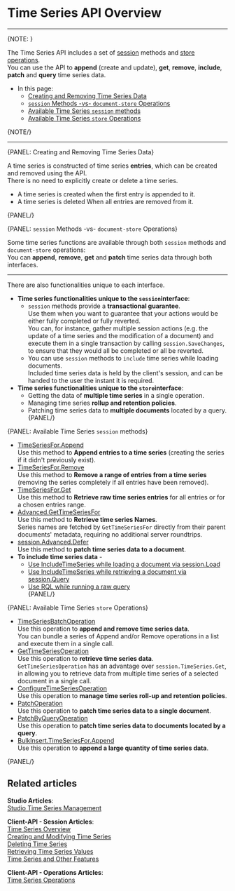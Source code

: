 ﻿# Time Series API Overview
---

{NOTE: }

The Time Series API includes a set of [session](../../../client-api/session/what-is-a-session-and-how-does-it-work) 
methods and [store](../../../client-api/what-is-a-document-store) 
[operations](../../../client-api/operations/what-are-operations).  
You can use the API to **append** (create and update), **get**, 
**remove**, **include**, **patch** and **query** time series data.  

* In this page:  
  * [Creating and Removing Time Series Data](../../../document-extensions/timeseries/client-api/api-overview#creating-and-removing-time-series-data)  
  * [`session` Methods -vs- `document-store` Operations](../../../document-extensions/timeseries/client-api/api-overview#session-methods--vs--document-store-operations)  
  * [Available Time Series `session` methods](../../../document-extensions/timeseries/client-api/api-overview#available-time-series-session-methods)  
  * [Available Time Series `store` Operations](../../../document-extensions/timeseries/client-api/api-overview#available-time-series-store-operations)  

{NOTE/}

---

{PANEL: Creating and Removing Time Series Data}

A time series is constructed of time series **entries**, which can 
be created and removed using the API.  
There is no need to explicitly create or delete a time series.  

* A time series is created when the first entry is appended to it.  
* A time series is deleted When all entries are removed from it.  

{PANEL/}

{PANEL: `session` Methods -vs- `document-store` Operations}

Some time series functions are available through both `session` methods 
and `document-store` operations:  
You can **append**, **remove**, **get** and **patch** time series data 
through both interfaces.  

---

There are also functionalities unique to each interface.  

* **Time series functionalities unique to the `session`interface**:  
   * `session` methods provide a **transactional guarantee**.  
     Use them when you want to guarantee that your actions would 
     be either fully completed or fully reverted.  
     You can, for instance, gather multiple session actions 
     (e.g. the update of a time series and the modification 
     of a document) and execute them in a single transaction 
     by calling `session.SaveChanges`, to ensure that they 
     would all be completed or all be reverted.  
   * You can use `session` methods to `include` time series while 
     loading documents.  
     Included time series data is held by the client's session, 
     and can be handed to the user the instant it is required.  
* **Time series functionalities unique to the `store`interface**:  
   * Getting the data of **multiple time series** in a single operation.  
   * Managing time series **rollup and retention policies**.  
   * Patching time series data to **multiple documents** located by a query.  
{PANEL/}

{PANEL: Available Time Series `session` methods}

* [TimeSeriesFor.Append](../../../document-extensions/timeseries/client-api/session-methods/append-ts-data)  
  Use this method to **Append entries to a time series** 
  (creating the series if it didn't previously exist).  
* [TimeSeriesFor.Remove](../../../document-extensions/timeseries/client-api/session-methods/remove-ts-data)  
  Use this method to **Remove a range of entries from a time series** 
  (removing the series completely if all entries have been removed).  
 * [TimeSeriesFor.Get](../../../document-extensions/timeseries/client-api/session-methods/get-ts-data/get-ts-entries)  
  Use this method to **Retrieve raw time series entries** 
  for all entries or for a chosen entries range.  
* [Advanced.GetTimeSeriesFor](../../../document-extensions/timeseries/client-api/session-methods/get-ts-data/get-ts-names)  
  Use this method to **Retrieve time series Names**.  
  Series names are fetched by `GetTimeSeriesFor` directly from their parent documents' 
  metadata, requiring no additional server roundtrips.  
* [session.Advanced.Defer](../../../document-extensions/timeseries/client-api/session-methods/patch-ts-data)  
  Use this method to **patch time series data to a document**.  
* **To include time series data** -  
   * [Use IncludeTimeSeries while loading a document via session.Load](../../../document-extensions/timeseries/client-api/session-methods/include-ts-data/with-session-load)  
   * [Use IncludeTimeSeries while retrieving a document via session.Query](../../../document-extensions/timeseries/client-api/session-methods/include-ts-data/with-session-query)  
   * [Use RQL while running a raw query](../../../document-extensions/timeseries/client-api/session-methods/include-ts-data/with-raw-queries)  
{PANEL/}

{PANEL: Available Time Series `store` Operations}

* [TimeSeriesBatchOperation](../../../document-extensions/timeseries/client-api/store-operations/append-and-remove-TS-data)  
  Use this operation to **append and remove time series data**.  
  You can bundle a series of Append and/or Remove operations in a list and 
  execute them in a single call.  
* [GetTimeSeriesOperation](../../../document-extensions/timeseries/client-api/store-operations/get-TS-data)  
  Use this operation to **retrieve time series data**.  
  `GetTimeSeriesOperation` has an advantage over `session.TimeSeries.Get`, in allowing 
  you to retrieve data from multiple time series of a selected document in a single call.  
* [ConfigureTimeSeriesOperation](../../../document-extensions/timeseries/rollup-and-retention)  
  Use this operation to **manage time series roll-up and retention policies**.  
* [PatchOperation](../../../document-extensions/timeseries/client-api/store-operations/patch-TS-data/patch-a-document)  
  Use this operation to **patch time series data to a single document**.  
* [PatchByQueryOperation](../../../document-extensions/timeseries/client-api/store-operations/patch-TS-data/patch-queried-documents)  
  Use this operation to **patch time series data to documents located 
  by a query**.  
* [BulkInsert.TimeSeriesFor.Append](../../../document-extensions/timeseries/client-api/store-operations/bulk-ts-operations/append-ts-data-in-bulk)  
  Use this operation to **append a large quantity of time series data**.  

{PANEL/}

## Related articles
**Studio Articles**:  
[Studio Time Series Management]()  

**Client-API - Session Articles**:  
[Time Series Overview]()  
[Creating and Modifying Time Series]()  
[Deleting Time Series]()  
[Retrieving Time Series Values]()  
[Time Series and Other Features]()  

**Client-API - Operations Articles**:  
[Time Series Operations]()  
